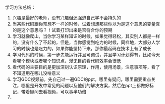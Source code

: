 学习方法总结：
1. 兴趣是最好的老师，没有兴趣但还强迫自己学不会持久的
2. 当某些代码跟你预想不一样的时候，试着想想那些你以为是这个意思的变量真的是这个意思吗？！试着打印出来是否符合你的预期
3. 学习就像爬山，当你学习某样知识的时候，如果觉得轻松，其实别人都是一样的，没有什么了不起的，但是，当你感觉到吃力的时候，同样地，大部分人学习的时候也是吃力的，如果你能坚持下来，那你最起码在技术上有了成长
4. 学习代码的时候，第一步先能运行并且可调试，并且学习计划得有，比如今天看哪个模块或者哪个知识点，漫无目的看代码效率会很低
5. 看代码的主要目的是更加深刻认识原理，作用，使用场景，注意事项等，看了不知道用在哪儿没啥意义
6. 学习GDC视频前，先自己过一遍GDC的ppt，哪里有疑问，哪里需要重点关注，哪里是开发中常见的问题以及他们的解决方案，然后在ppt上都做好标记，带着疑问去看视频，可以事半功倍
7. 